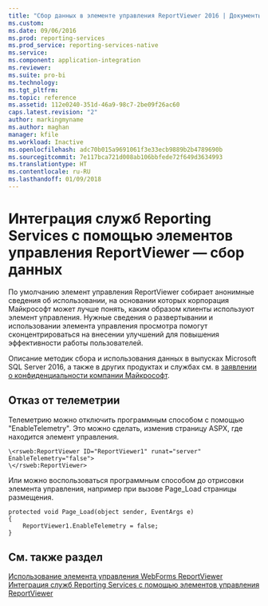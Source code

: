 ```yaml
---
title: "Сбор данных в элементе управления ReportViewer 2016 | Документы Майкрософт"
ms.custom: 
ms.date: 09/06/2016
ms.prod: reporting-services
ms.prod_service: reporting-services-native
ms.service: 
ms.component: application-integration
ms.reviewer: 
ms.suite: pro-bi
ms.technology: 
ms.tgt_pltfrm: 
ms.topic: reference
ms.assetid: 112e0240-351d-46a9-98c7-2be09f26ac60
caps.latest.revision: "2"
author: markingmyname
ms.author: maghan
manager: kfile
ms.workload: Inactive
ms.openlocfilehash: adc70b015a9691061f3e33ecb9889b2b4789690b
ms.sourcegitcommit: 7e117bca721d008ab106bbfede72f649d3634993
ms.translationtype: HT
ms.contentlocale: ru-RU
ms.lasthandoff: 01/09/2018
---
```

# <a name="integrating-reporting-services-using-reportviewer-controls---data-collection"></a>Интеграция служб Reporting Services с помощью элементов управления ReportViewer — сбор данных
По умолчанию элемент управления ReportViewer собирает анонимные сведения об использовании, на основании которых корпорация Майкрософт может лучше понять, каким образом клиенты используют элемент управления. Нужные сведения о развертывании и использовании элемента управления просмотра помогут сконцентрироваться на внесении улучшений для повышения эффективности работы пользователей.

Описание методик сбора и использования данных в выпусках Microsoft SQL Server 2016, а также в других продуктах и службах см. в [заявлении о конфиденциальности компании Майкрософт](https://www.microsoft.com/EN-US/privacystatement/SQLServer/Default.aspx).

## <a name="opting-out-of-telemetry"></a>Отказ от телеметрии

Телеметрию можно отключить программным способом с помощью "EnableTelemetry". Это можно сделать, изменив страницу ASPX, где находится элемент управления.

```
\<rsweb:ReportViewer ID="ReportViewer1" runat="server" EnableTelemetry="false">
\</rsweb:ReportViewer>
```

Или можно воспользоваться программным способом до отрисовки элемента управления, например при вызове Page_Load страницы размещения.
    
```
protected void Page_Load(object sender, EventArgs e)
{
    ReportViewer1.EnableTelemetry = false;
}
```
## <a name="see-also"></a>См. также раздел

[Использование элемента управления WebForms ReportViewer](../../reporting-services/application-integration/using-the-webforms-reportviewer-control.md)  
[Интеграция служб Reporting Services с помощью элементов управления ReportViewer](../../reporting-services/application-integration/integrating-reporting-services-using-reportviewer-controls.md) 



